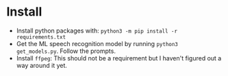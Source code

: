 # Install

- Install python packages with: `python3 -m pip install -r requirements.txt`
- Get the ML speech recognition model by running `python3 get_models.py`. Follow the prompts.
- Install `ffpeg`: This should not be a requirement but I haven't figured out a way around it yet.
